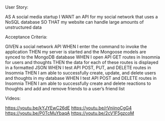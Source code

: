 User Story:

AS A social media startup
I WANT an API for my social network that uses a NoSQL database
SO THAT my website can handle large amounts of unstructured data



Acceptance Criteria:

GIVEN a social network API
WHEN I enter the command to invoke the application
THEN my server is started and the Mongoose models are synced to the MongoDB database
WHEN I open API GET routes in Insomnia for users and thoughts
THEN the data for each of these routes is displayed in a formatted JSON
WHEN I test API POST, PUT, and DELETE routes in Insomnia
THEN I am able to successfully create, update, and delete users and thoughts in my database
WHEN I test API POST and DELETE routes in Insomnia
THEN I am able to successfully create and delete reactions to thoughts and add and remove friends to a user’s friend list

Videos:

https://youtu.be/kYJYEwC26dE
https://youtu.be/rVniinoCgG4
https://youtu.be/P0TcMuYbaqA
https://youtu.be/2cV1F5gzcoM
